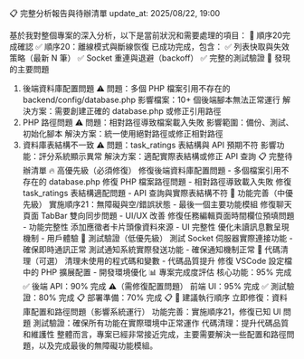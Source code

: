 📋 完整分析報告與待辦清單
update_at: 2025/08/22, 19:00

基於我對整個專案的深入分析，以下是當前狀況和需要處理的項目：
🎯 順序20完成確認 ✅
順序20：離線模式與斷線恢復 已成功完成，包含：
✅ 列表快取與失效策略（最新 N 筆）
✅ Socket 重連與退避（backoff）
✅ 完整的測試驗證
🚨 發現的主要問題
1. 後端資料庫配置問題 ⚠️
問題：多個 PHP 檔案引用不存在的 backend/config/database.php
影響檔案：10+ 個後端腳本無法正常運行
解決方案：需要創建正確的 database.php 或修正引用路徑
2. PHP 路徑問題 ⚠️
問題：相對路徑導致檔案載入失敗
影響範圍：備份、測試、初始化腳本
解決方案：統一使用絕對路徑或修正相對路徑
3. 資料庫表結構不一致 ⚠️
問題：task_ratings 表結構與 API 預期不符
影響功能：評分系統顯示異常
解決方案：適配實際表結構或修正 API 查詢
📋 完整待辦清單
🔥 高優先級（必須修復）
修復後端資料庫配置問題 - 多個檔案引用不存在的 database.php
修復 PHP 檔案路徑問題 - 相對路徑導致載入失敗
修復 task_ratings 表結構適配問題 - API 查詢與實際表結構不符
🎯 功能完善（中優先級）
實施順序21：無障礙與空/錯誤狀態 - 最後一個主要功能模組
修復聊天頁面 TabBar 雙向同步問題 - UI/UX 改善
修復任務編輯頁面時間欄位預填問題 - 功能完整性
添加應徵者卡片頭像資料來源 - UI 完整性
優化未讀訊息數呈現機制 - 用戶體驗
🧪 測試驗證（低優先級）
測試 Socket 伺服器實際連接功能 - 確保即時通訊正常
測試通知系統實際發送功能 - 確保通知機制正常
🧹 代碼清理（可選）
清理未使用的程式碼和變數 - 代碼品質提升
修復 VSCode 設定檔中的 PHP 擴展配置 - 開發環境優化
📊 專案完成度評估
核心功能：95% 完成 ✅
後端 API：90% 完成 ⚠️（需修復配置問題）
前端 UI：95% 完成 ✅
測試驗證：80% 完成 📋
部署準備：70% 完成 📋
🎯 建議執行順序
立即修復：資料庫配置和路徑問題（影響系統運行）
功能完善：實施順序21，修復已知 UI 問題
測試驗證：確保所有功能在實際環境中正常運作
代碼清理：提升代碼品質和維護性
整體而言，專案已經非常接近完成，主要需要解決一些配置和路徑問題，以及完成最後的無障礙功能模組。